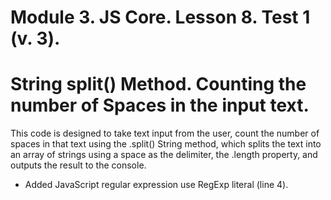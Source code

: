 # Module 3. JS Core. Lesson 8. Test 1 (v. 3).

# String split() Method. Counting the number of Spaces in the input text.

This code is designed to take text input from the user, count the number of spaces in that text using the .split() String method, which splits the text into an array of strings using a space as the delimiter, the .length property, and outputs the result to the console.

- Added JavaScript regular expression use RegExp literal (line 4).
